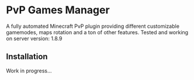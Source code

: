 # PvP Games Manager
A fully automated Minecraft PvP plugin providing different customizable gamemodes, maps rotation and a ton of other features. 
Tested and working on server version: 1.8.9

## Installation
Work in progress...
